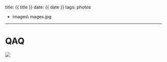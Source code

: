 title: {{ title }}
date: {{ date }}
tags:
photos
- images\ mages.jpg
---

# QAQ

![](imgimages.jpg)
